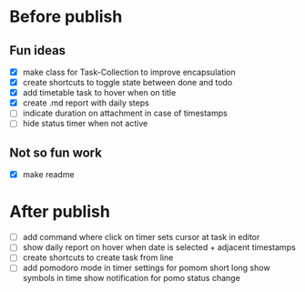 # Before publish

## Fun ideas 

- [x] make class for Task-Collection to improve encapsulation
- [x] create shortcuts to toggle state between done and todo
- [x] add timetable task to hover when on title
- [x] create .md report with daily steps
- [ ] indicate duration on attachment in case of timestamps
- [ ] hide status timer when not active

## Not so fun work

- [x] make readme

# After publish

- [ ] add command where click on timer sets cursor at task in editor
- [ ] show daily report on hover when date is selected + adjacent timestamps
- [ ] create shortcuts to create task from line
- [ ] add pomodoro mode in timer
        settings for pomom short long
        show symbols in time
        show notification for pomo status change 
